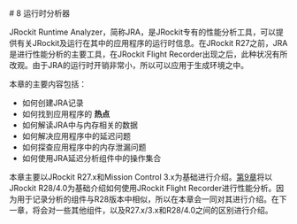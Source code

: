 <a name="8" />
# 8 运行时分析器

JRockit Runtime Analyzer，简称JRA，是JRockit专有的性能分析工具，可以提供有关JRockit及运行在其中的应用程序的运行时信息。在JRockit R27之前，JRA是进行性能分析的主要工具，在JRockit Flight Recorder出现之后，此种状况有所改观。由于JRA的运行时开销非常小，所以可以应用于生成环境之中。

本章的主要内容包括：

* 如何创建JRA记录
* 如何找到应用程序的 **热点**
* 如何解读JRA中与内存相关的数据
* 如何解决应用程序中的延迟问题
* 如何探查应用程序中的内存泄漏问题
* 如何使用JRA延迟分析组件中的操作集合

本章主要以JRockit R27.x和Mission Control 3.x为基础进行介绍。[第9章][1]将以JRockit R28/4.0为基础介绍如何使用JRockit Flight Recorder进行性能分析。因为用于记录分析的组件与R28版本中相似，所以在本章会一同对其进行介绍。在下一章，将会对一些其他组件，以及R27.x/3.x和R28/4.0之间的区别进行介绍。




[1]:    ../chap9/9.md#9